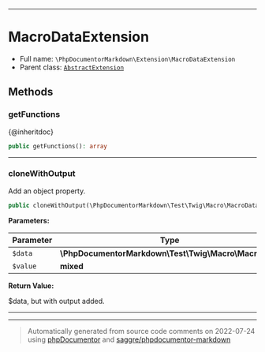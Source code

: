***

# MacroDataExtension





* Full name: `\PhpDocumentorMarkdown\Extension\MacroDataExtension`
* Parent class: [`AbstractExtension`](../../Twig/Extension/AbstractExtension.md)




## Methods


### getFunctions

{@inheritdoc}

```php
public getFunctions(): array
```











***

### cloneWithOutput

Add an object property.

```php
public cloneWithOutput(\PhpDocumentorMarkdown\Test\Twig\Macro\MacroData $data, mixed $value): \PhpDocumentorMarkdown\Test\Twig\Macro\MacroData
```








**Parameters:**

| Parameter | Type | Description |
|-----------|------|-------------|
| `$data` | **\PhpDocumentorMarkdown\Test\Twig\Macro\MacroData** |  |
| `$value` | **mixed** |  |


**Return Value:**

$data, but with output added.



***


***
> Automatically generated from source code comments on 2022-07-24 using [phpDocumentor](http://www.phpdoc.org/) and [saggre/phpdocumentor-markdown](https://github.com/Saggre/phpDocumentor-markdown)
